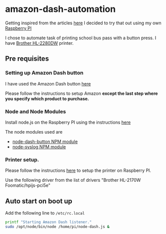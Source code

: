 # amazon-dash-automation

Getting inspired from the articles [here](https://medium.com/@edwardbenson/how-i-hacked-amazon-s-5-wifi-button-to-track-baby-data-794214b0bdd8#.miawncw8h) I decided to try that out using my own [Raspberry PI](https://www.raspberrypi.org/products/model-b)

I chose to automate task of printing school bus pass with a button press. I have [Brother HL-2280DW](http://www.brother-usa.com/Printer/ModelDetail/1/hl2280dw) printer.

## Pre requisites

### Setting up Amazon Dash button
I have used the Amazon Dash button [here](http://www.amazon.com/Amazon-JK76PL-Huggies-Dash-Button/dp/B00WJ10L8E/ref=sr_1_1?ie=UTF8&qid=1451580567&sr=8-1&keywords=huggies+dash+button)

Please follow the instructions to setup Amazon **except the last step where you specify which product to purchase.**

### Node and Node Modules
Install node.js on the Raspberry PI using the instructions [here](http://joshondesign.com/2013/10/23/noderpi)

The node modules used are
* [node-dash-button NPM module](https://github.com/hortinstein/node-dash-button)
* [node-syslog NPM module](https://github.com/schamane/node-syslog)

### Printer setup.
Please follow the instructions [here](http://www.howtogeek.com/169679/how-to-add-a-printer-to-your-raspberry-pi-or-other-linux-computer) to setup the printer on Raspberry PI.

Use the following driver from the list of drivers "Brother HL-2170W Foomatic/hpijs-pci5e"

## Auto start on boot up
Add the following line to ```/etc/rc.local```

```bash
printf "Starting Amazon Dash listener."
sudo /opt/node/bin/node /home/pi/node-dash.js &
```
